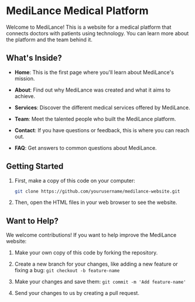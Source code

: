 
# MediLance Medical Platform

Welcome to MediLance! This is a website for a medical platform that connects doctors with patients using technology. You can learn more about the platform and the team behind it.

## What's Inside?

- **Home**: This is the first page where you'll learn about MediLance's mission.

- **About**: Find out why MediLance was created and what it aims to achieve.

- **Services**: Discover the different medical services offered by MediLance.

- **Team**: Meet the talented people who built the MediLance platform.

- **Contact**: If you have questions or feedback, this is where you can reach out.

- **FAQ**: Get answers to common questions about MediLance.

## Getting Started

1. First, make a copy of this code on your computer:
   ```bash
   git clone https://github.com/yourusername/medilance-website.git
   ```

2. Then, open the HTML files in your web browser to see the website.

## Want to Help?

We welcome contributions! If you want to help improve the MediLance website:

1. Make your own copy of this code by forking the repository.

2. Create a new branch for your changes, like adding a new feature or fixing a bug: `git checkout -b feature-name`

3. Make your changes and save them: `git commit -m 'Add feature-name'`

4. Send your changes to us by creating a pull request.
